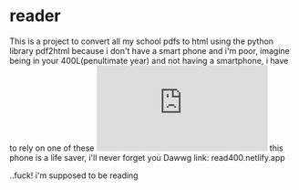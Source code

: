 # reader
This is a project to convert all my school pdfs to html using the python library pdf2html
because i don't have a smart phone and i'm poor, imagine being in your 400L(penultimate year) and not having a smartphone, i have to rely on one of these ![fuck my life](https://www.jumia.com.ng/tecno-t9022.4qvga0.3mprear-withflash4g128mb64mb2500mah-black-392213501.html "livesaver")
this phone is a life saver, i'll never forget you Dawwg
link: read400.netlify.app

..fuck! i'm supposed to be reading